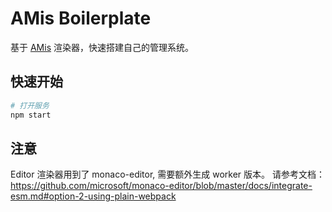 AMis Boilerplate
==========================

基于 [AMis](https://github.com/baidu/amis) 渲染器，快速搭建自己的管理系统。

## 快速开始

```bash
# 打开服务
npm start
```

## 注意

Editor 渲染器用到了 monaco-editor, 需要额外生成 worker 版本。 请参考文档：https://github.com/microsoft/monaco-editor/blob/master/docs/integrate-esm.md#option-2-using-plain-webpack
